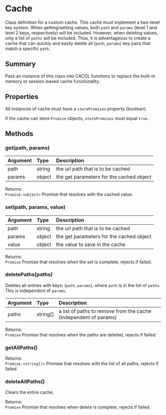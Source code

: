 # Cache

Class definition for a custom cache. This cache must implement a two-level key system. When getting/setting values, both `path` and `params` (level 1 and level 2 keys, respectively) will be included. However, when deleting values, only a list of `paths` will be included. Thus, it is advantageous to create a cache that can quickly and easily delete all (`path`, `params`) key pairs that match a specific `path`. 

## Summary

Pass an instance of this class into CACCL functions to replace the built-in memory or session-based cache functionality.

## Properties

All instances of cache must have a `storePromises` property (boolean).

If the cache can store `Promise` objects, `storePromises` must equal `true`.

## Methods

### get(path, params)

Argument | Type | Description
:--- | :--- | :---
path | string | the url path that is to be cached
params | object | the get parameters for the cached object

Returns:  
`Promise.<object>` Promise that resolves with the cached value.

### set(path, params, value)

Argument | Type | Description
:--- | :--- | :---
path | string | the url path that is to be cached
params | object | the get parameters for the cached object
value | object | the value to save in the cache

Returns:  
`Promise` Promise that resolves when the set is complete, rejects if failed.

### deletePaths(paths)

Deletes all entries with keys: (`path`, `params`), where `path` is in the list of `paths`. This is independent of `params`.

Argument | Type | Description
:--- | :--- | :---
paths | string[] | a list of paths to remove from the cache (independent of params)

Returns:  
`Promise` Promise that resolves when the paths are deleted, rejects if failed.

### getAllPaths()

Returns:  
`Promise.<string[]>` Promise that resolves with the list of all paths, rejects if failed.

### deleteAllPaths()

Clears the entire cache.

Returns:  
`Promise` Promise that resolves when delete is complete, rejects if failed.

